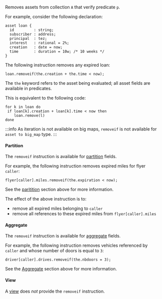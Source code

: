 Removes assets from collection `A` that verify predicate `p`.

For example, consider the following declaration:
```archetype
asset loan {
  id         : string;
  subscriber : address;
  principal  : tez;
  interest   : rational = 2%;
  creation   : date = now;
  time       : duration = 10w; /* 10 weeks */
}
```

The following instruction removes any expired loan:
```archetype
loan.removeif(the.creation + the.time < now);
```

The `the` keyword refers to the asset being evaluated; all asset fields are available in predicates.

This is equivalent to the following code:
```archetype
for k in loan do
 if loan[k].creation + loan[k].time < now then
    loan.remove(l)
done
```

:::info
As iteration is not available on big maps, `removeif` is not available for `asset to big_map` type.
:::

#### Partition

The `removeif` instruction is available for [partition](/docs/reference/types#partition<A>) fields.

For example, the following instruction removes expired miles for flyer `caller`:
```archetype
flyer[caller].miles.removeif(the.expiration < now);
```
See the [paritition](/docs/reference/instructions#partition) section above for more information.

The effect of the above instruction is to:
* remove all expired miles belonging to `caller`
* remove all references to these expired miles from `flyer[caller].miles`

#### Aggregate

The `removeif` instruction is available for [aggregate](/docs/reference/types#aggregate<A>) fields.

For example, the following instruction removes vehicles referenced by `caller` and whose number of doors is equal to `3`:
```archetype
driver[caller].drives.removeif(the.nbdoors = 3);
```

See the [Aggregate](/docs/reference/instructions#aggregate) section above for more information.

#### View

A [view](/docs/reference/types#view<A>) does *not* provide the `removeif` instruction.

